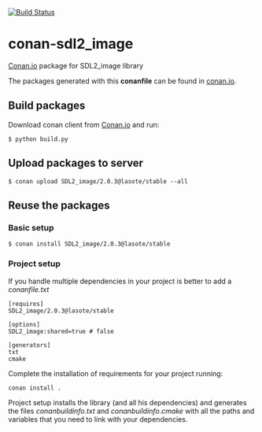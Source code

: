 [![Build Status](https://travis-ci.org/lasote/conan-sdl2_image.svg)](https://travis-ci.org/lasote/conan-sdl2_image)


# conan-sdl2_image

[Conan.io](https://conan.io) package for SDL2_image library

The packages generated with this **conanfile** can be found in [conan.io](https://conan.io/source/SDL2_image/2.0.1/lasote/stable).

## Build packages

Download conan client from [Conan.io](https://conan.io) and run:

    $ python build.py

## Upload packages to server

    $ conan upload SDL2_image/2.0.3@lasote/stable --all
    
## Reuse the packages

### Basic setup

    $ conan install SDL2_image/2.0.3@lasote/stable
    
### Project setup

If you handle multiple dependencies in your project is better to add a *conanfile.txt*
    
    [requires]
    SDL2_image/2.0.3@lasote/stable

    [options]
    SDL2_image:shared=true # false
    
    [generators]
    txt
    cmake

Complete the installation of requirements for your project running:</small></span>

    conan install .

Project setup installs the library (and all his dependencies) and generates the files *conanbuildinfo.txt* and *conanbuildinfo.cmake* with all the paths and variables that you need to link with your dependencies.
